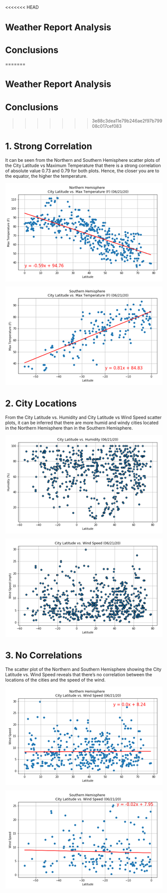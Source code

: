 <<<<<<< HEAD

# Weather Report Analysis

# Conclusions

=======
# Weather Report Analysis

# Conclusions

>>>>>>> 3e88c3dea11e79b246ae2f97b79908c017cef083
# 1.	Strong Correlation
It can be seen from the Northern and Southern Hemisphere scatter plots of the City Latitude vs Maximum Temperature that there is a strong correlation of absolute value 0.73 and 0.79 for both plots. Hence, the closer you are to the equator, the higher the temperature.

![Northern Hemisphere   Max Temp Vs. Latitude Linear Regression](output_data/Northern%20Hemisphere%20-%20Max%20Temp%20vs.%20Latitude%20Linear%20Regression.png)

![Southern Hemisphere   Max Temp Vs. Latitude Linear Regression](output_data/Southern%20Hemisphere%20-%20Max%20Temp%20vs.%20Latitude%20Linear%20Regression.png)


# 2.	City Locations
From the City Latitude vs. Humidity and City Latitude vs Wind Speed scatter plots, it can be inferred that there are more humid and windy cities located in the Northern Hemisphere than in the Southern Hemisphere.


![Latitude Vs. Humidity Plot](output_data/Latitude%20vs.%20Humidity%20Plot.png)

![Latitude Vs. Wind Speed Plot](output_data/Latitude%20vs.%20Wind%20Speed%20Plot.png)


# 3.	No Correlations
The scatter plot of the Northern and Southern Hemisphere showing the City Latitude vs. Wind Speed reveals that there’s no correlation between the locations of the cities and the speed of the wind.

![Northern Hemisphere   Wind Speed Vs. Latitude Linear Regression](output_data/Northern%20Hemisphere%20-%20Wind%20Speed%20vs.%20Latitude%20Linear%20Regression.png)

![Southern Hemisphere   Wind Speed Vs. Latitude Linear Regression](output_data/Southern%20Hemisphere%20-%20Wind%20Speed%20vs.%20Latitude%20Linear%20Regression.png)
